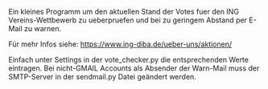 Ein kleines Programm um den aktuellen Stand der Votes fuer den ING Vereins-Wettbewerb zu ueberpruefen und bei zu geringem Abstand per E-Mail zu warnen.

Für mehr Infos siehe: https://www.ing-diba.de/ueber-uns/aktionen/

Einfach unter Settings in der vote_checker.py die entsprechenden Werte eintragen.
Bei nicht-GMAIL Accounts als Absender der Warn-Mail muss der SMTP-Server in der sendmail.py Datei geändert werden.